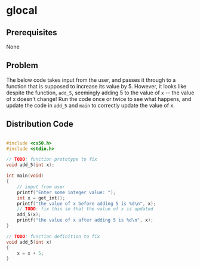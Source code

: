 # glocal

## Prerequisites
None

## Problem
The below code takes input from the user, and passes it through to a function that is supposed to increase its value by 5. However, it looks like despite the function, <code>add_5</code>, seemingly adding 5 to the value of <code>x</code> -- the value of x doesn't change! Run the code once or twice to see what happens, and update the code in <code>add_5</code> and <code>main</code> to correctly update the value of x.

## Distribution Code
```c

#include <cs50.h>
#include <stdio.h>

// TODO: function prototype to fix
void add_5(int x);

int main(void)
{
    // input from user
    printf("Enter some integer value: ");
    int x = get_int();
    printf("the value of x before adding 5 is %d\n", x);
    // TODO: fix this so that the value of x is updated
    add_5(x);
    printf("the value of x after adding 5 is %d\n", x);
}

// TODO: function definition to fix
void add_5(int x)
{
    x = x + 5;
}
```
